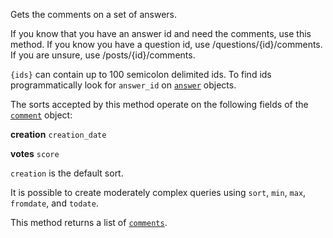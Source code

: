 Gets the comments on a set of answers.

If you know that you have an answer id and need the comments, use this method. If you know you have a question id, use
/questions/{id}/comments. If you are unsure, use /posts/{id}/comments.

`{ids}` can contain up to 100 semicolon delimited ids. To find ids programmatically look for `answer_id` on
[`answer`](#model-Answer) objects.

The sorts accepted by this method operate on the following fields of the [`comment`](#model-Comment) object:

**creation**
`creation_date`

**votes**
`score`

`creation` is the default sort.

It is possible to create moderately complex queries using `sort`, `min`, `max`, `fromdate`, and `todate`.

This method returns a list of [`comments`](#model-Comment).
